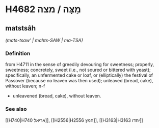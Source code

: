 # H4682 מַצָּה / מצה

## matstsâh

_(mats-tsaw' | mahts-SAW | ma-TSA)_

### Definition

from H4711 in the sense of greedily devouring for sweetness; properly, sweetness; concretely, sweet (i.e., not soured or bittered with yeast); specifically, an unfermented cake or loaf, or (elliptically) the festival of Passover (because no leaven was then used); unleaved (bread, cake), without leaven; n-f

- unleavened (bread, cake), without leaven.

### See also

[[H740|H740 אריאל]], [[H2556|H2556 חמץ]], [[H3163|H3163 יחדו]]
